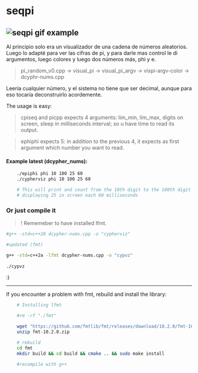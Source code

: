 # seqpi

![seqpi gif example](https://media.giphy.com/media/1DmOOHZNgRZH3eps8A/giphy.gif)
---

Al principio solo era un visualizador de una cadena de números aleatorios.
Luego lo adapté para ver las cifras de pi, y para darle mas control le di argumentos,
luego colores y luego dos números más, phi y e. 

> pi_random_v0.cpp  -> visual_pi -> visual_pi_argv -> vispi-argv-color -> dcyphr-nums.cpp

Leería cualquier número, y el sistema no tiene que ser decimal, aunque para eso tocaría deconstruirlo acordemente.

The usage is easy:
>   cpiseq and picpp
expects 4 arguments: lim_min, lim_max, digits on screen, sleep in milliseconds interval; 
so u have time to read its output. 

>   ephiphi
expects 5: in addition to the previous 4, it expects as first argument which number you want to read. 
#### Example latest (dcypher_nums):
```zsh
    ./epiphi phi 10 100 25 60
    ./cypherviz phi 10 100 25 60

    # This will print and count from the 10th digit to the 100th digit of phi,
    # displaying 25 in screen each 60 milliseconds
```

### Or just compile it

> ! Rememeber to have installed lfmt.

```bash
#g++ -std=c++20 dcypher-nums.cpp -o "cypherviz"

#updated (fmt)

g++ -std=c++2a -lfmt dcypher-nums.cpp -o "cypvz" 
    
./cypvz
```
:)

---

If you encounter a problem with fmt, rebuild and install the library:

```bash
    # Installing lfmt

    #rm -rf "./fmt"

    wget "https://github.com/fmtlib/fmt/releases/download/10.2.0/fmt-10.2.0.zip" #or latest version
    unzip fmt-10.2.0.zip

    # rebuild
    cd fmt
    mkdir build && cd build && cmake .. && sudo make install

    #recompile with g++

```